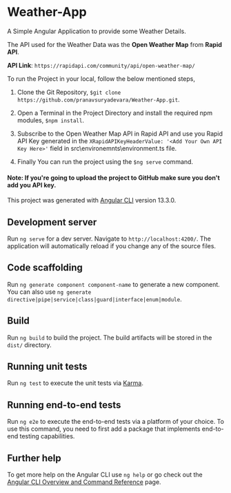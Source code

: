# Weather-App
A Simple Angular Application to provide some Weather Details.

The API used for the Weather Data was the **Open Weather Map** from **Rapid API**.

**API Link**: `https://rapidapi.com/community/api/open-weather-map/`

To run the Project in your local, follow the below mentioned steps,

1. Clone the Git Repository, `$git clone https://github.com/pranavsuryadevara/Weather-App.git`.

2. Open a Terminal in the Project Directory and install the required npm modules, `$npm install`.

3. Subscribe to the Open Weather Map API in Rapid API and use you Rapid API Key generated in the `XRapidAPIKeyHeaderValue: '<Add Your Own API Key Here>'` field in src\environemnts\environment.ts file.

4. Finally You can run the project using the `$ng serve` command.

####  Note: If you're going to upload the project to GitHub make sure you don't add you API key.

This project was generated with [Angular CLI](https://github.com/angular/angular-cli) version 13.3.0.

## Development server

Run `ng serve` for a dev server. Navigate to `http://localhost:4200/`. The application will automatically reload if you change any of the source files.

## Code scaffolding

Run `ng generate component component-name` to generate a new component. You can also use `ng generate directive|pipe|service|class|guard|interface|enum|module`.

## Build

Run `ng build` to build the project. The build artifacts will be stored in the `dist/` directory.

## Running unit tests

Run `ng test` to execute the unit tests via [Karma](https://karma-runner.github.io).

## Running end-to-end tests

Run `ng e2e` to execute the end-to-end tests via a platform of your choice. To use this command, you need to first add a package that implements end-to-end testing capabilities.

## Further help

To get more help on the Angular CLI use `ng help` or go check out the [Angular CLI Overview and Command Reference](https://angular.io/cli) page.

